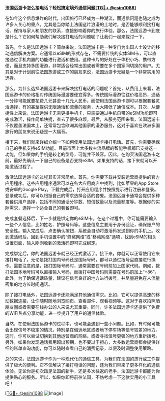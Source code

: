 **法国远游卡怎么接电话？轻松搞定境外通信问题[[TG💪+ @esim1088](https://t.me/s/esim1088)]**

在如今这个信息爆炸的时代，出国旅行已经成为一种潮流，而通信问题也随之成为许多人关心的重点。尤其是当你踏上法国这片浪漫的土地时，是否能够顺利接打电话、保持与家人和朋友的联系，直接影响着你的旅行体验。那么，法国远游卡到底是什么？它如何帮助我们解决接打电话的问题呢？让我们一起来探讨一下。

首先，什么是法国远游卡？简单来说，法国远游卡是一种专门为出国人士设计的移动通信解决方案。它通常以eSIM的形式存在，不需要传统的实体SIM卡，可以直接通过手机内置的功能进行激活和使用。这种卡片的好处在于体积小巧、携带方便，而且支持多国漫游，非常适合经常出国或者需要在多个国家间切换的用户。尤其是对于计划前往法国旅游或工作的朋友来说，法国远游卡无疑是一个非常实用的选择。

那么，为什么选择法国远游卡来解决接打电话的问题呢？首先，从费用上来看，法国远游卡的价格相对传统国际漫游要便宜得多。传统国际漫游往往价格高昂，通话一分钟可能就要花费几元甚至十几元人民币，而使用法国远游卡则可以根据套餐灵活选择，有的甚至提供无限通话和流量的服务，大大降低了通信成本。其次，从便捷性上来说，法国远游卡无需更换手机卡，只需要通过手机自带的eSIM功能即可完成激活，操作简单快捷，省去了很多麻烦。最后，从服务范围来看，法国远游卡不仅覆盖法国本土，还常常包含欧洲其他国家的漫游服务，这对于喜欢在欧洲多国旅行的朋友来说无疑是一大福音。

接下来，我们就来详细介绍一下如何使用法国远游卡接打电话。首先，你需要确保自己的手机支持eSIM功能。目前市面上大多数主流品牌的智能手机都已支持这一功能，但如果你的手机是较老的型号，可能并不兼容。因此，在购买法国远游卡之前，最好先确认一下自己的设备是否支持eSIM。如果支持的话，接下来就可以开始激活过程了。

激活法国远游卡的过程其实非常简单。首先，你需要下载并安装运营商提供的官方应用程序。这些应用程序通常可以在各大应用商店中找到，比如苹果的App Store或安卓的Google Play。下载完成后，打开应用程序并按照提示进行注册和登录。登录成功后，你可以根据自己的需求选择合适的套餐。法国远游卡通常会提供多种套餐供用户选择，包括不同的通话分钟数、短信数量以及流量额度等。根据你的实际需求，选择一个适合自己的套餐即可。

完成套餐选择后，下一步就是绑定你的eSIM卡。在这个过程中，你可能需要输入一些个人信息，比如姓名、护照号码等。这些信息主要用于身份验证，确保账户的安全性。输入完成后，点击确认按钮，系统会自动将激活码发送到你的手机上。收到激活码后，回到手机设置中的“蜂窝网络”或“移动网络”选项，找到eSIM的相关设置页面，输入刚刚收到的激活码即可完成绑定。

完成绑定后，你的法国远游卡就已经正式激活了。接下来，你就可以正常使用它来接打电话了。无论是拨打国内号码还是国际号码，都可以通过拨号盘直接进行操作。需要注意的是，拨打国际号码时，通常需要在号码前加上国家代码。例如，拨打法国本地号码可以直接输入号码，而拨打中国号码则需要在号码前加上“+86”。此外，为了确保通话质量，建议在信号良好的地方进行拨号，并尽量避免在人流量密集的地方长时间通话。

除了接打电话外，法国远游卡还能满足其他通信需求。比如，它可以提供高速的移动数据连接，让你随时随地浏览网页、查看邮件、观看视频等。这对于喜欢拍照晒朋友圈或者需要在线办公的人来说尤其重要。同时，许多法国远游卡还提供了免费的WiFi热点分享功能，进一步提升了用户的通信体验。

当然，在使用法国远游卡的过程中，也可能会遇到一些小问题。比如，有时候可能会出现信号不稳定的情况，特别是在偏远地区或者地下停车场等信号较差的地方。这时，你可以尝试切换到其他运营商的网络，或者寻找信号更强的地方重新拨号。另外，如果你发现通话费用超出预期，也不要过于担心，大多数运营商都会提供详细的账单查询功能，你可以随时查看自己的消费记录，以便及时调整使用策略。

总的来说，法国远游卡作为一种现代化的通信工具，为我们在法国的旅行或工作提供了极大的便利。它不仅解决了接打电话的问题，还为我们带来了更多样化的通信体验。无论你是初次踏足法国的新手，还是多次往返的老手，法国远游卡都能为你提供贴心的服务。所以，如果你即将前往法国，不妨考虑一下这款实用的小工具吧！

[[TG💪+ @esim1088](https://t.me/s/esim1088) ![Image](https://i.postimg.cc/4NQfJmqS/Snipaste-2025-05-13-00-14-12.png)]